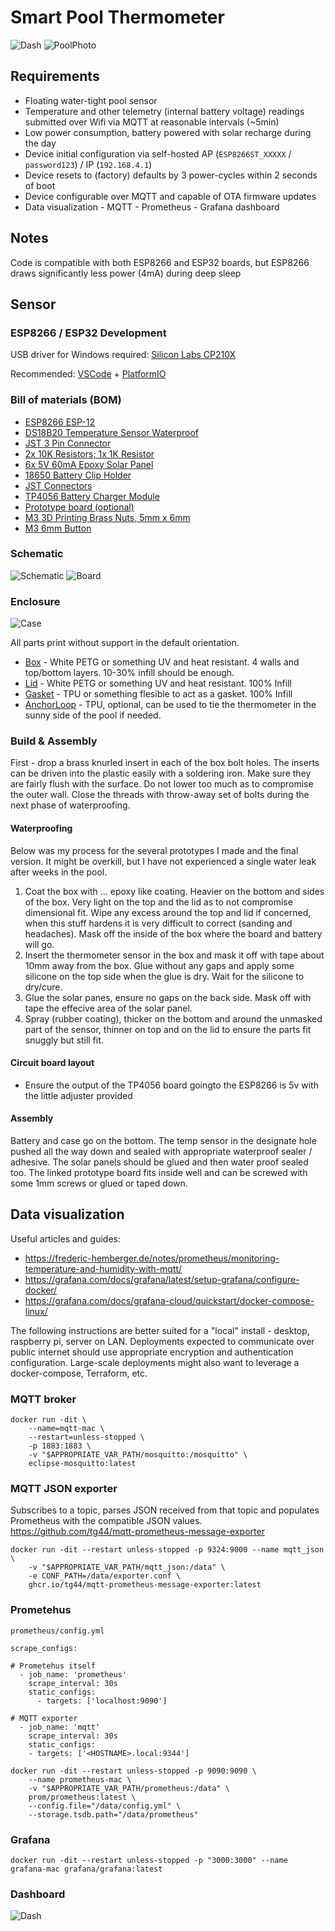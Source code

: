 # Smart Pool Thermometer

![Dash](/img/dash.png)
![PoolPhoto](/img/photo_pool.jpg)

## Requirements

* Floating water-tight pool sensor
* Temperature and other telemetry (internal battery voltage) readings submitted over Wifi via MQTT at reasonable intervals (~5min)
* Low power consumption, battery powered with solar recharge during the day 
* Device initial configuration via self-hosted AP (`ESP8266ST_XXXXX` / `password123`) / IP (`192.168.4.1`)
* Device resets to (factory) defaults by 3 power-cycles within 2 seconds of boot
* Device configurable over MQTT and capable of OTA firmware updates
* Data visualization - MQTT - Prometheus - Grafana dashboard

## Notes

Code is compatible with both ESP8266 and ESP32 boards, but ESP8266 draws significantly less power (4mA) during deep sleep

## Sensor

### ESP8266 / ESP32 Development

USB driver for Windows required: [Silicon Labs CP210X](https://www.silabs.com/developers/usb-to-uart-bridge-vcp-drivers)

Recommended: [VSCode](https://code.visualstudio.com/) + [PlatformIO](https://platformio.org/)

### Bill of materials (BOM)

* [ESP8266 ESP-12](https://www.amazon.com/gp/product/B081PX9YFV)
* [DS18B20 Temperature Sensor Waterproof](https://www.amazon.com/dp/B012C597T0)
* [JST 3 Pin Connector](https://www.amazon.com/dp/B01DUC1PW6)
* [2x 10K Resistors; 1x 1K Resistor](https://www.amazon.com/dp/B08FD1XVL6)
* [6x 5V 60mA Epoxy Solar Panel](https://www.amazon.com/dp/B0736W4HK1)
* [18650 Battery Clip Holder](https://www.amazon.com/dp/B0721Y3NDQ)
* [JST Connectors](https://www.amazon.com/dp/B071XN7C43)
* [TP4056 Battery Charger Module](https://www.amazon.com/dp/B098989NRZ)
* [Prototype board (optional)](https://www.amazon.com/dp/B00FXHXT80)
* [M3 3D Printing Brass Nuts, 5mm x 6mm](https://www.amazon.com/dp/B09KZSJS88)
* [M3 6mm Button](https://www.amazon.com/dp/B083HCLFM1)

### Schematic 

![Schematic](/img/schematic.png)
![Board](/img/board.jpg)

### Enclosure 

![Case](/img/case.png)

All parts print without support in the default orientation.

* [Box](stl/box.stl) - White PETG or something UV and heat resistant. 4 walls and top/bottom layers. 10-30% infill should be enough.
* [Lid](stl/lid.stl) - White PETG or something UV and heat resistant. 100% Infill
* [Gasket](stl/gasket.stl) - TPU or something flesible to act as a gasket. 100% Infill
* [AnchorLoop](stl/anchor.stl) - TPU, optional, can be used to tie the thermometer in the sunny side of the pool if needed.

### Build & Assembly

First - drop a brass knurled insert in each of the box bolt holes. The inserts can be driven into the plastic easily with a soldering iron. Make sure they are fairly flush with the surface. Do not lower too much as to compromise the outer wall.
Close the threads with throw-away set of bolts during the next phase of waterproofing.

#### Waterproofing

Below was my process for the several prototypes I made and the final version. It might be overkill, but I have not experienced a single water leak after weeks in the pool.

1. Coat the box with ... epoxy like coating. Heavier on the bottom and sides of the box. Very light on the top and the lid as to not compromise dimensional fit. Wipe any excess around the top and lid if concerned, when this stuff hardens it is very difficult to correct (sanding and headaches). Mask off the inside of the box where the board and battery will go.
2. Insert the thermometer sensor in the box and mask it off with tape about 10mm away from the box. Glue without any gaps and apply some silicone on the top side when the glue is dry. Wait for the silicone to dry/cure.
3. Glue the solar panes, ensure no gaps on the back side. Mask off with tape the effecive area of the solar panel.
4. Spray (rubber coating), thicker on the bottom and around the unmasked part of the sensor, thinner on top and on the lid to ensure the parts fit snuggly but still fit.

#### Circuit board layout 

* Ensure the output of the TP4056 board goingto the ESP8266 is 5v with the little adjuster provided

#### Assembly



Battery and case go on the bottom. The temp sensor in the designate hole pushed all the way down and sealed with appropriate waterproof sealer / adhesive.
The solar panels should be glued and then water proof sealed too.
The linked prototype board fits inside well and can be screwed with some 1mm screws or glued or taped down.



## Data visualization

Useful articles and guides:
* https://frederic-hemberger.de/notes/prometheus/monitoring-temperature-and-humidity-with-mqtt/
* https://grafana.com/docs/grafana/latest/setup-grafana/configure-docker/
* https://grafana.com/docs/grafana-cloud/quickstart/docker-compose-linux/

The following instructions are better suited for a "local" install - desktop, raspberry pi, server on LAN. Deployments expected to communicate over public internet should use appropriate encryption and authentication configuration. Large-scale deployments might also want to leverage a docker-compose, Terraform, etc. 

### MQTT broker

```
docker run -dit \
    --name=mqtt-mac \
    --restart=unless-stopped \
    -p 1883:1883 \
    -v "$APPROPRIATE_VAR_PATH/mosquitto:/mosquitto" \
    eclipse-mosquitto:latest
```

### MQTT JSON exporter

Subscribes to a topic, parses JSON received from that topic and populates Prometheus with the compatible JSON values.
https://github.com/tg44/mqtt-prometheus-message-exporter

```
docker run -dit --restart unless-stopped -p 9324:9000 --name mqtt_json \
    -v "$APPROPRIATE_VAR_PATH/mqtt_json:/data" \
    -e CONF_PATH=/data/exporter.conf \
    ghcr.io/tg44/mqtt-prometheus-message-exporter:latest
```

### Prometehus

`prometheus/config.yml`

```
scrape_configs:

# Prometehus itself
  - job_name: 'prometheus'
    scrape_interval: 30s
    static_configs:
      - targets: ['localhost:9090']

# MQTT exporter
  - job_name: 'mqtt'
    scrape_interval: 30s
    static_configs:
    - targets: ['<HOSTNAME>.local:9344']
```

```
docker run -dit --restart unless-stopped -p 9090:9090 \
    --name prometheus-mac \
    -v "$APPROPRIATE_VAR_PATH/prometheus:/data" \
    prom/prometheus:latest \
    --config.file="/data/config.yml" \
    --storage.tsdb.path="/data/prometheus"
```

### Grafana

```
docker run -dit --restart unless-stopped -p "3000:3000" --name grafana-mac grafana/grafana:latest
```

### Dashboard

![Dash](/img/dash.png)